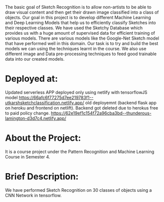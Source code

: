 The basic goal of Sketch Recognition is to allow non-artists to be able to draw visual content and then get their drawn image classified into a class of objects. Our goal in this project is to develop different Machine Learning and Deep Learning Models that help us to efficiently classify Sketches into their respective classes. We have used the Sketchy Database which provides us with a huge amount of supervised data for efficient training of various models. 
There are various models like the Google-Net Sketch model that have performed well in this domain. Our task is to try and build the best models we can using the techniques learnt in the course. We also use different image and Data pre-processing techniques to feed good trainable data into our created models. 


# Deployed at:
Updated  serverless APP deployed only using netlify with tensorflowJS model
https://66afc6f77275d7ee219783f1--utkarshsketchclassification.netlify.app/
old deployemnt (backend flask app on heroku and frontend on netlift). Backend got deleted due to herokus free to paid policy change.
https://62e19ef1c154f72a96cba3bd--thunderous-lamington-d3d7c4.netlify.app/

# About the Project:
It is a course project under the Pattern Recognition and Machine Learning Course in Semester 4.

# Brief Description:
We have performed Sketch Recognition on 30 classes of objects using a CNN Network in tensorflow.

